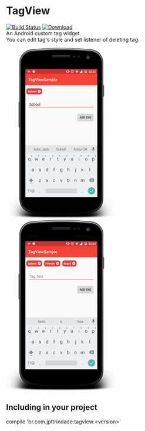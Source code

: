 # TagView
[![Build Status](https://travis-ci.org/jpttrindade/TagView.svg?branch=master)](https://travis-ci.org/jpttrindade/TagView)
[ ![Download](https://api.bintray.com/packages/jpttrindade/br.com.jpttrindade/TagView/images/download.svg) ](https://bintray.com/jpttrindade/br.com.jpttrindade/TagView/_latestVersion)  
An Android custom tag widget.  
You can edit tag's style and set listener of deleting tag.  
  
![TagView PNG][1] ![TagView PGN][2]

## Including in your project
compile 'br.com.jpttrindade:tagview:\<version\>'

[1]: https://github.com/jpttrindade/TagView/blob/master/screenshots/screenshot1.png
[2]: https://github.com/jpttrindade/TagView/blob/master/screenshots/screenshot2.png



